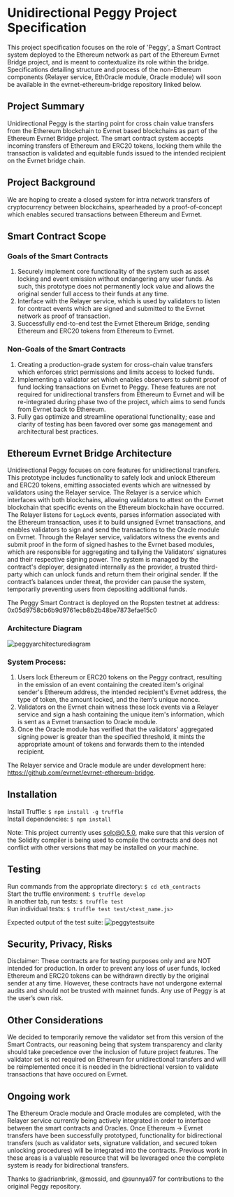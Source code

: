 # Unidirectional Peggy Project Specification

This project specification focuses on the role of 'Peggy', a Smart Contract system deployed to the Ethereum network as part of the Ethereum Evrnet Bridge project, and is meant to contextualize its role within the bridge. Specifications detailing structure and process of the non-Ethereum components (Relayer service, EthOracle module, Oracle module) will soon be available in the evrnet-ethereum-bridge repository linked below.

## Project Summary

Unidirectional Peggy is the starting point for cross chain value transfers from the Ethereum blockchain to Evrnet based blockchains as part of the Ethereum Evrnet Bridge project. The smart contract system accepts incoming transfers of Ethereum and ERC20 tokens, locking them while the transaction is validated and equitable funds issued to the intended recipient on the Evrnet bridge chain.

## Project Background

We are hoping to create a closed system for intra network transfers of cryptocurrency between blockchains, spearheaded by a proof-of-concept which enables secured transactions between Ethereum and Evrnet.

## Smart Contract Scope

### Goals of the Smart Contracts

1. Securely implement core functionality of the system such as asset locking and event emission without endangering any user funds. As such, this prototype does not permanently lock value and allows the original sender full access to their funds at any time.
2. Interface with the Relayer service, which is used by validators to listen for contract events which are signed and submitted to the Evrnet network as proof of transaction.
3. Successfully end-to-end test the Evrnet Ethereum Bridge, sending Ethereum and ERC20 tokens from Ethereum to Evrnet.

### Non-Goals of the Smart Contracts

1. Creating a production-grade system for cross-chain value transfers which enforces strict permissions and limits access to locked funds.
2. Implementing a validator set which enables observers to submit proof of fund locking transactions on Evrnet to Peggy. These features are not required for unidirectional transfers from Ethereum to Evrnet and will be re-integrated during phase two of the project, which aims to send funds from Evrnet back to Ethereum.
3. Fully gas optimize and streamline operational functionality; ease and clarity of testing has been favored over some gas management and architectural best practices.

## Ethereum Evrnet Bridge Architecture

Unidirectional Peggy focuses on core features for unidirectional transfers. This prototype includes functionality to safely lock and unlock Ethereum and ERC20 tokens, emitting associated events which are witnessed by validators using the Relayer service. The Relayer is a service which interfaces with both blockchains, allowing validators to attest on the Evrnet blockchain that specific events on the Ethereum blockchain have occurred. The Relayer listens for `LogLock` events, parses information associated with the Ethereum transaction, uses it to build unsigned Evrnet transactions, and enables validators to sign and send the transactions to the Oracle module on Evrnet. Through the Relayer service, validators witness the events and submit proof in the form of signed hashes to the Evrnet based modules, which are responsible for aggregating and tallying the Validators’ signatures and their respective signing power. The system is managed by the contract's deployer, designated internally as the provider, a trusted third-party which can unlock funds and return them their original sender. If the contract’s balances under threat, the provider can pause the system, temporarily preventing users from depositing additional funds.

The Peggy Smart Contract is deployed on the Ropsten testnet at address: 0x05d9758cb6b9d9761ecb8b2b48be7873efae15c0

### Architecture Diagram

![peggyarchitecturediagram](https://user-images.githubusercontent.com/15370712/58388886-632c7700-7fd9-11e9-962e-4e5e9d92c275.png)

### System Process:

1. Users lock Ethereum or ERC20 tokens on the Peggy contract, resulting in the emission of an event containing the created item's original sender's Ethereum address, the intended recipient's Evrnet address, the type of token, the amount locked, and the item's unique nonce.
2. Validators on the Evrnet chain witness these lock events via a Relayer service and sign a hash containing the unique item's information, which is sent as a Evrnet transaction to Oracle module.
3. Once the Oracle module has verified that the validators' aggregated signing power is greater than the specified threshold, it mints the appropriate amount of tokens and forwards them to the intended recipient.

The Relayer service and Oracle module are under development here: https://github.com/evrnet/evrnet-ethereum-bridge.

## Installation

Install Truffle: `$ npm install -g truffle`  
Install dependencies: `$ npm install`

Note: This project currently uses solc@0.5.0, make sure that this version of the Solidity compiler is being used to compile the contracts and does not conflict with other versions that may be installed on your machine.

## Testing

Run commands from the appropriate directory: `$ cd eth_contracts`  
Start the truffle environment: `$ truffle develop`  
In another tab, run tests: `$ truffle test`  
Run individual tests: `$ truffle test test/<test_name.js>`

Expected output of the test suite:
![peggytestsuite](https://user-images.githubusercontent.com/15370712/58388940-34fb6700-7fda-11e9-9aef-6ae7b2442a55.png)

## Security, Privacy, Risks

Disclaimer: These contracts are for testing purposes only and are NOT intended for production. In order to prevent any loss of user funds, locked Ethereum and ERC20 tokens can be withdrawn directly by the original sender at any time. However, these contracts have not undergone external audits and should not be trusted with mainnet funds. Any use of Peggy is at the user’s own risk.

## Other Considerations

We decided to temporarily remove the validator set from this version of the Smart Contracts, our reasoning being that system transparency and clarity should take precedence over the inclusion of future project features. The validator set is not required on Ethereum for unidirectional transfers and will be reimplemented once it is needed in the bidrectional version to validate transactions that have occured on Evrnet.

## Ongoing work

The Ethereum Oracle module and Oracle modules are completed, with the Relayer service currently being actively integrated in order to interface between the smart contracts and Oracles. Once Ethereum -> Evrnet transfers have been successfully prototyped, functionality for bidirectional transfers (such as validator sets, signature validation, and secured token unlocking procedures) will be integrated into the contracts. Previous work in these areas is a valuable resource that will be leveraged once the complete system is ready for bidirectional transfers.

Thanks to @adrianbrink, @mossid, and @sunnya97 for contributions to the original Peggy repository.
